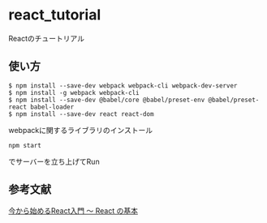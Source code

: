 # react_tutorial
Reactのチュートリアル

## 使い方
```
$ npm install --save-dev webpack webpack-cli webpack-dev-server
$ npm install -g webpack webpack-cli
$ npm install --save-dev @babel/core @babel/preset-env @babel/preset-react babel-loader
$ npm install --save-dev react react-dom
```
webpackに関するライブラリのインストール
```
npm start
```
でサーバーを立ち上げてRun

## 参考文献
[今から始めるReact入門 〜 React の基本](https://qiita.com/TsutomuNakamura/items/72d8cf9f07a5a30be048)

